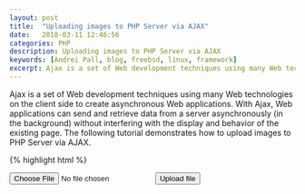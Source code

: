 ```yaml
---
layout: post
title:  "Uploading images to PHP Server via AJAX"
date:   2018-03-11 12:46:56
categories: PHP
description: Uploading images to PHP Server via AJAX
keywords: [Andrei Pall, blog, freebsd, linux, framework]
excerpt: Ajax is a set of Web development techniques using many Web technologies on the client side to create asynchronous Web applications. With Ajax, Web applications can send and retrieve data from a server asynchronously (in the background) without interfering with the display and behavior of the existing page.
---
```

Ajax is a set of Web development techniques using many Web technologies on the client side to create asynchronous Web applications. With Ajax, Web applications can send and retrieve data from a server asynchronously (in the background) without interfering with the display and behavior of the existing page.
The following tutorial demonstrates how to upload images to PHP Server via AJAX.

{% highlight html %}
<!DOCTYPE html>
<html>

<head>
    <title>PHP image Upload</title>
</head>

<body>
    <form id="uploader" action="uploader.php" method="post" enctype="multipart/form-data">
        <div id="preview"></div>
        <input type="file" name="fileUpload" id="fileUpload">
        <input type="submit" value="Upload file"> </form>
    <div id="output"></div>
    <script src="https://ajax.googleapis.com/ajax/libs/jquery/1.12.4/jquery.min.js"></script>
    <script>
        $(document).ready(function () {
            $('#uploader').on('submit', function (e) {
                e.preventDefault();
                var fData = new FormData($('form')[0]);
                $.ajax({
                    url: "uploader.php"
                    , type: "POST"
                    , data: fData
                    , contentType: false
                    , processData: false
                    , success: function (data) {
                        $('#output').html(data);
                    }
                })
            })
            $('#fileUpload').change(function () {
                var myImage = new FileReader();
                myImage.onload = imageReady;
                myImage.readAsDataURL(this.files[0]);
            })
        })

        function imageReady(e) {
            //$('#preview').html('<img src="' + e.target.result + '" width="100px">');
            $.ajax({
                url: "save.php"
                , type: "POST"
                , data: {
                    baseData: e.target.result
                }
                , dataType: "text"
                , success: function (data) {
                    $('#preview').html('<img src="' + data + '" width="100px">');
                }
            })
        }
    </script>
</body>

</html>
{% endhighlight %}
The contents of the uploader.php file:
{% highlight php %}
<?php

if (isset($_FILES["fileUpload"]["name"]))
{
$imageFile = ($_FILES["fileUpload"]["name"]);
$imageType = ($_FILES["fileUpload"]["type"]);
$validext = array(
"jpeg",
"jpg",
"png"
);
$fileExt = pathinfo($imageFile, PATHINFO_EXTENSION);
echo $fileExt . "<br />";
$ready = false;
if ((($imageType == "image/jpeg") || ($imageType == "image/jpg") || ($imageType == "image/png")) && in_array($fileExt, $validext))
{
$ready = true;
echo "was valid image<br />";
}
 else
{
echo "was not an image<br />";
}

if ($_FILES["fileUpload"]["size"] < 1000000)
{
$ready = true;
echo "file size is " . $_FILES["fileUpload"]["size"] . "<br />";
}
 else
{
echo "file was TOO BIG!<br />";
$ready = false;
}

if ($_FILES["fileUpload"]["error"])
{
echo "looks like there was an error " . $_FILES["fileUpload"]["error"] . "<br />";
$ready = false;
}

$targetPath = "images/" . $imageFile;
$sourcePath = $_FILES["fileUpload"]["tmp_name"];
if (file_exists($targetPath))
{
echo "File already there <br />";
$ready = false;
}

if ($ready == true)
{
move_uploaded_file($sourcePath, $targetPath);
        echo "upload successful <img src='".$targetPath."' width='100px' height='100px'>";
}
}
?>
{% endhighlight %}
The contents of the save.php file:
{% highlight php %}
<?php
$img = $_POST['baseData'];
$img = str_replace('data:image/jpeg;base64,','',$img);
$img = str_replace(' ','',$img);
$data = base64_decode($img);
$imagepath = 'images/new'.rand(1000,10000).'.jpg';
file_put_contents($imagepath,$data);
echo $imagepath;
?>
{% endhighlight %}
